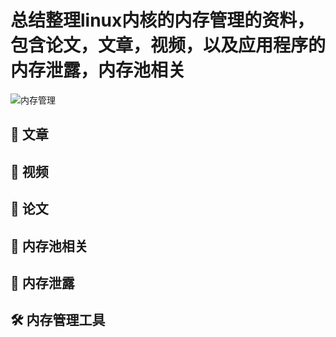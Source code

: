 # 总结整理linux内核的内存管理的资料，包含论文，文章，视频，以及应用程序的内存泄露，内存池相关

![内存管理](https://user-images.githubusercontent.com/87457873/146741232-cc01d5bc-595f-4bd7-a285-b0388ff29027.png)


## 📜 文章

## 📀 视频

## 📃 论文

## 🌌 内存池相关

## 🍺 内存泄露

## 🛠 内存管理工具
